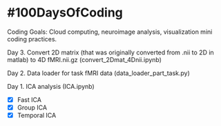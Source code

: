 # #100DaysOfCoding
Coding Goals: Cloud computing, neuroimage analysis, visualization mini coding practices.

Day 3. Convert 2D matrix (that was originally converted from .nii to 2D in matlab) to 4D fMRI.nii.gz (convert_2Dmat_4Dnii.ipynb)  

Day 2. Data loader for task fMRI data (data_loader_part_task.py)</br>

Day 1. ICA analysis (ICA.ipynb) </br>
- [x] Fast ICA</br>
- [x] Group ICA</br>
- [x] Temporal ICA</br>
